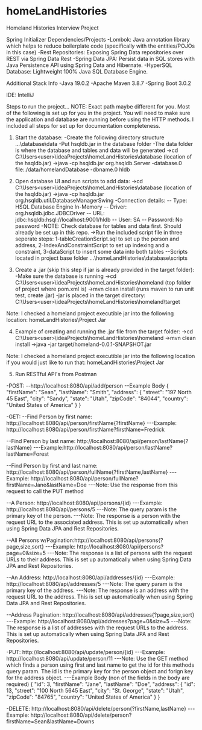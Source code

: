 # homeLandHistories

Homeland Histories Interview Project

Spring Initializer Dependencies/Projects 
-Lombok: Java annotation library which helps to reduce boilerplate code (specifically with the entities/POJOs in this case)
-Rest Repositories: Exposing Spring Data repositories over REST via Spring Data Rest
-Spring Data JPA: Persist data in SQL stores with Java Persistence API using Spring Data and Hibernate.
-HyperSQL Database: Lightweight 100% Java SQL Database Engine.

Additional Stack Info
-Java 19.0.2
-Apache Maven 3.8.7
-Spring Boot 3.0.2

IDE: IntelliJ

Steps to run the project...
NOTE: Exact path maybe different for you. Most of the following is set up for you in the project. You will need to make sure the application and database are running before using the HTTP methods. I included all steps for set up for documentation completeness.

1) Start the database:
-Create the following directory structure ...\database\data
-Put hsqldb.jar in the database folder
-The data folder is where the database and tables and data will be generated
->cd C:\Users\<user>\ideaProjects\homeLandHistories\database (location of the hsqldb.jar)
->java -cp hsqldb.jar org.hsqldb.Server -database.0 file:./data/homelandDatabase -dbname.0 hldb

2) Open database UI and run scripts to add data:
->cd C:\Users\<user>\ideaProjects\homeLandHistories\database (location of the hsqldb.jar)
->java -cp hsqldb.jar org.hsqldb.util.DatabaseManagerSwing
-Connection details:
-- Type: HSQL Database Engine In-Memory
-- Driver: org.hsqldb.jdbc.JDBCDriver
-- URL: jdbc:hsqldb:hsql://localhost:9001/hldb
-- User: SA
-- Password: No password
-NOTE: Check database for tables and data first. Should already be set up in this repo.
->Run the included script file in three seperate steps: 1-tableCreationScript.sql to set up the person and address, 2-IndexAndConstraintScript to set up indexing and a constraint, 3-dataScript to insert some data into both tables
--Scripts located in project base folder ...\homeLandHistories\database\scripts

3) Create a .jar (skip this step if jar is already provided in the target folder):
-Make sure the database is running
->cd C:\Users\<user>\ideaProjects\homeLandHistories\homeland (top folder of project where pom.xml is)
->mvn clean install (runs maven to run unit test, create .jar)
-jar is placed in the target directory: C:\Users\<user>\ideaProjects\homeLandHistories\homeland\target

Note: I checked a homeland project executible jar into the following location: homeLandHistories\Project Jar

4) Example of creating and running the .jar file from the target folder:
->cd C:\Users\<user>\ideaProjects\homeLandHistories\homeland
->mvn clean install
->java -jar target/homeland-0.0.1-SNAPSHOT.jar 

Note: I checked a homeland project executible jar into the following location if you would just like to run that: homeLandHistories\Project Jar

5) Run RESTful API's from Postman

-POST: 
--http://localhost:8080/api/add/person
--Example Body
{
    "firstName": "Sean",
    "lastName": "Smith",
    "address": {
        "street": "197 North 45 East",
        "city": "Sandy",
        "state": "Utah",
        "zipCode": "84044",
        "country": "United States of America"
    }
}

-GET:
--Find Person by first name: http://localhost:8080/api/person/firstName{?firstName}
---Example: http://localhost:8080/api/person/firstName?firstName=Fredrick

--Find Person by last name: http://localhost:8080/api/person/lastName{?lastName}
---Example:http://localhost:8080/api/person/lastName?lastName=Forest

--Find Person by first and last name: http://localhost:8080/api/person/fullName{?firstName,lastName}
---Example: http://localhost:8080/api/person/fullName?firstName=Jane&lastName=Doe
---Note: Use the response from this request to call the PUT method

--A Person: http://localhost:8080/api/persons/{id)
---Example: http://localhost:8080/api/persons/5
---Note: The query param is the primary key of the person.
---Note: The response is a person with the request URL to the associated address. This is set up automatically when using Spring Data JPA and Rest Repositories.

--All Persons w/Pagination:http://localhost:8080/api/persons{?page,size,sort}
---Example: http://localhost:8080/api/persons?page=0&size=5
---Note: The response is a list of persons with the request URLs to their address. This is set up automatically when using Spring Data JPA and Rest Repositories.

--An Address: http://localhost:8080/api/addresses/{id}
---Example: http://localhost:8080/api/addresses/5
---Note: The query param is the primary key of the address.
---Note: The response is an address with the request URL to the address. This is set up automatically when using Spring Data JPA and Rest Repositories.

--Address Pagination: http://localhost:8080/api/addresses{?page,size,sort}  
---Example: http://localhost:8080/api/addresses?page=0&size=5
---Note: The response is a list of addresses with the request URLs to the address. This is set up automatically when using Spring Data JPA and Rest Repositories.

-PUT: http://localhost:8080/api/update/person/{id}
---Example: http://localhost:8080/api/update/person/11
---Note: Use the GET method which finds a person using first and last name to get the id for this methods query param. The id is the primary key for the person object and forign key for the address object.
---Example Body (non of the fields in the body are required)
{
    "id": 3,
    "firstName": "Jane",
    "lastName": "Doe",
    "address": {
        "id": 13,
        "street": "100 North 5645 East",
        "city": "St. George",
        "state": "Utah",
        "zipCode": "84765",
        "country": "United States of America"
    }
}

-DELETE: http://localhost:8080/api/delete/person{?firstName,lastName}
---Example: http://localhost:8080/api/delete/person?firstName=Sean&lastName=Downs

